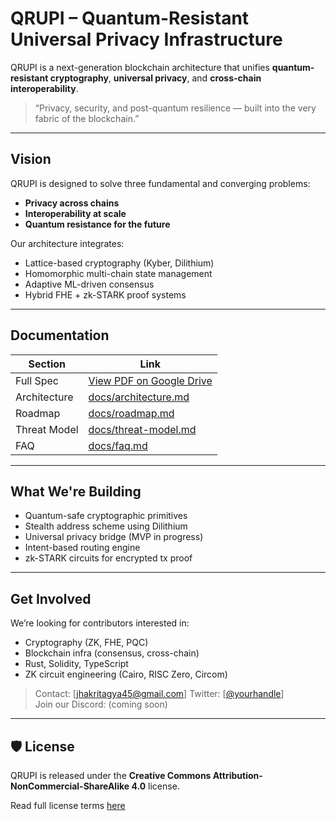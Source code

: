 # QRUPI – Quantum-Resistant Universal Privacy Infrastructure

QRUPI is a next-generation blockchain architecture that unifies **quantum-resistant cryptography**, **universal privacy**, and **cross-chain interoperability**.

> “Privacy, security, and post-quantum resilience — built into the very fabric of the blockchain.”

---

##  Vision

QRUPI is designed to solve three fundamental and converging problems:
-  **Privacy across chains**
-  **Interoperability at scale**
-  **Quantum resistance for the future**

Our architecture integrates:
-  Lattice-based cryptography (Kyber, Dilithium)
-  Homomorphic multi-chain state management
-  Adaptive ML-driven consensus
-  Hybrid FHE + zk-STARK proof systems

---

##  Documentation

| Section       | Link                                                                 |
|---------------|----------------------------------------------------------------------|
| Full Spec     | [View PDF on Google Drive](https://drive.google.com/file/d/1xbv2uq2P0ApMy6oSQPSvQB76l6mwIvlO/view?usp=sharing) |
| Architecture  | [docs/architecture.md](docs/architecture.md)                         |
| Roadmap       | [docs/roadmap.md](docs/roadmap.md)                                   |
| Threat Model  | [docs/threat-model.md](docs/threat-model.md)                         |
| FAQ           | [docs/faq.md](docs/faq.md)                                           |

---

##  What We're Building

-  Quantum-safe cryptographic primitives
-  Stealth address scheme using Dilithium
-  Universal privacy bridge (MVP in progress)
-  Intent-based routing engine
-  zk-STARK circuits for encrypted tx proof

---

##  Get Involved

We’re looking for contributors interested in:
- Cryptography (ZK, FHE, PQC)
- Blockchain infra (consensus, cross-chain)
- Rust, Solidity, TypeScript
- ZK circuit engineering (Cairo, RISC Zero, Circom)

> Contact: [jhakritagya45@gmail.com] 
> Twitter: [[@yourhandle](https://x.com/kritagyajha1)]  
> Join our Discord: (coming soon)

---

## 🛡 License

QRUPI is released under the **Creative Commons Attribution-NonCommercial-ShareAlike 4.0** license.

Read full license terms [here](https://creativecommons.org/licenses/by-nc-sa/4.0/)


